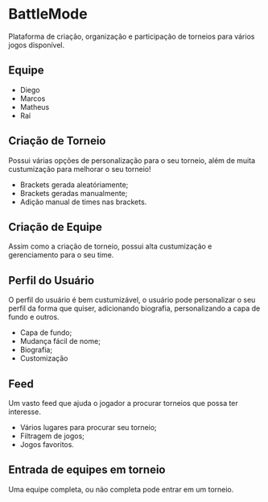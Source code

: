 # BattleMode
Plataforma de criação, organização e participação de torneios para vários jogos disponível.

## Equipe

- Diego
- Marcos
- Matheus
- Raí

## Criação de Torneio
Possui várias opções de personalização para o seu torneio, além de muita custumização para melhorar o seu torneio!
- Brackets gerada aleatóriamente;
- Brackets geradas manualmente;
- Adição manual de times nas brackets.

## Criação de Equipe
Assim como a criação de torneio, possui alta custumização e gerenciamento para o seu time.

## Perfil do Usuário
O perfil do usuário é bem custumizável, o usuário pode personalizar o seu perfil da forma que quiser, adicionando biografia, personalizando a capa de fundo e outros.
- Capa de fundo;
- Mudança fácil de nome;
- Biografia;
- Customização 

## Feed
Um vasto feed que ajuda o jogador a procurar torneios que possa ter interesse.
- Vários lugares para procurar seu torneio;
- Filtragem de jogos;
- Jogos favoritos.

## Entrada de equipes em torneio
Uma equipe completa, ou não completa pode entrar em um torneio.
